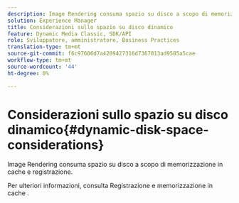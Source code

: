 ```yaml
---
description: Image Rendering consuma spazio su disco a scopo di memorizzazione in cache e registrazione.
solution: Experience Manager
title: Considerazioni sullo spazio su disco dinamico
feature: Dynamic Media Classic, SDK/API
role: Sviluppatore, amministratore, Business Practices
translation-type: tm+mt
source-git-commit: f6c97606d7a4209427316d7367013ad9585a5cae
workflow-type: tm+mt
source-wordcount: '44'
ht-degree: 0%

---
```



# Considerazioni sullo spazio su disco dinamico{#dynamic-disk-space-considerations}

Image Rendering consuma spazio su disco a scopo di memorizzazione in cache e registrazione.

Per ulteriori informazioni, consulta Registrazione e memorizzazione in cache .
